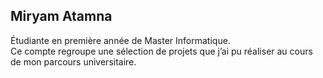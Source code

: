 ## Miryam Atamna

Étudiante en première année de Master Informatique.  
Ce compte regroupe une sélection de projets que j’ai pu réaliser au cours de mon parcours universitaire.
